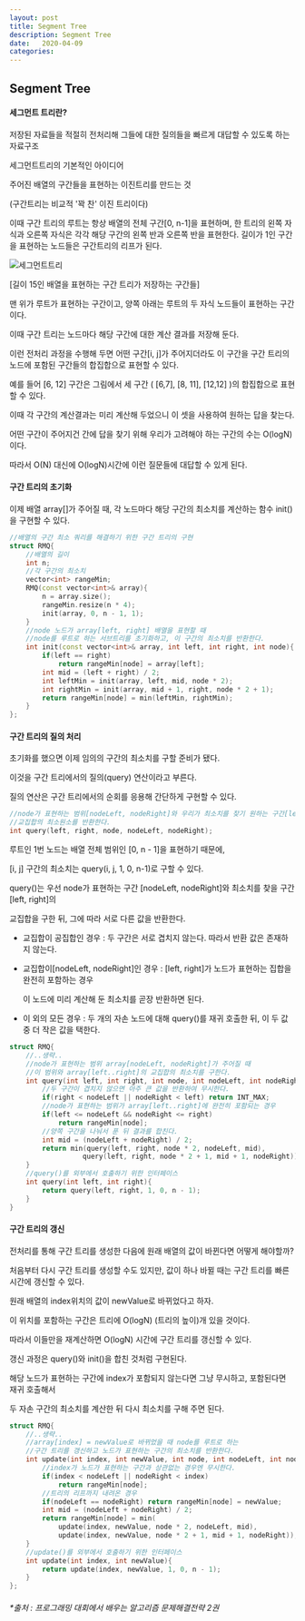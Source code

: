 ```yaml
---
layout: post
title: Segment Tree
description: Segment Tree
date:   2020-04-09
categories:
---
```

## Segment Tree

#### 세그먼트 트리란?

저장된 자료들을 적절히 전처리해 그들에 대한 질의들을 빠르게 대답할 수 있도록 하는 자료구조



세그먼트트리의 기본적인 아이디어

주어진 배열의 구간들을 표현하는 이진트리를 만드는 것

(구간트리는 비교적 '꽉 찬' 이진 트리이다)

이때 구간 트리의 루트는 항상 배열의 전체 구간[0, n-1]을 표현하며, 한 트리의 왼쪽 자식과 오른쪽 자식은 각각 해당 구간의 왼쪽 반과 오른쪽 반을 표현한다. 길이가 1인 구간을 표현하는 노드들은 구간트리의 리프가 된다.



![세그먼트트리](C:\Users\lmalm\Desktop\세그먼트트리.png)

[길이 15인 배열을 표현하는 구간 트리가 저장하는 구간들]



맨 위가 루트가 표현하는 구간이고, 양쪽 아래는 루트의 두 자식 노드들이 표현하는 구간이다.

이때 구간 트리는 노드마다 해당 구간에 대한 계산 결과를 저장해 둔다.

이런 전처리 과정을 수행해 두면 어떤 구간[i, j]가 주어지더라도 이 구간을 구간 트리의 노드에 포함된 구간들의 합집합으로 표현할 수 있다.

예를 들어 [6, 12] 구간은 그림에서 세 구간 ( [6,7], [8, 11], [12,12] )의 합집합으로 표현할 수 있다.

이때 각 구간의 계산결과는 미리 계산해 두었으니 이 셋을 사용하여 원하는 답을 찾는다.



어떤 구간이 주어지건 간에 답을 찾기 위해 우리가 고려해야 하는 구간의 수는 O(logN) 이다.

따라서 O(N) 대신에 O(logN)시간에 이런 질문들에 대답할 수 있게 된다.



#### 구간 트리의 초기화

이제 배열 array[]가 주어질 때, 각 노드마다 해당 구간의 최소치를 계산하는 함수 init()을 구현할 수 있다.

```c++
//배열의 구간 최소 쿼리를 해결하기 위한 구간 트리의 구현
struct RMQ{
    //배열의 길이
    int n;
    //각 구간의 최소치
    vector<int> rangeMin;
    RMQ(const vector<int>& array){
        n = array.size();
        rangeMin.resize(n * 4);
        init(array, 0, n - 1, 1);
    }
    //node 노드가 array[left, right] 배열을 표현할 때
    //node를 루트로 하는 서브트리를 초기화하고, 이 구간의 최소치를 반환한다.
    int init(const vector<int>& array, int left, int right, int node){
        if(left == right)
            return rangeMin[node] = array[left];
        int mid = (left + right) / 2;
        int leftMin = init(array, left, mid, node * 2);
        int rightMin = init(array, mid + 1, right, node * 2 + 1);
        return rangeMin[node] = min(leftMin, rightMin);
    }
};
```



#### 구간 트리의 질의 처리

초기화를 했으면 이제 임의의 구간의 최소치를 구할 준비가 됐다.

이것을 구간 트리에서의 질의(query) 연산이라고 부른다. 

질의 연산은 구간 트리에서의 순회를 응용해 간단하게 구현할 수 있다.

```c++
//node가 표현하는 범위[nodeLeft, nodeRight]와 우리가 최소치를 찾기 원하는 구간[left, right]의
//교집합의 최소원소를 반환한다.
int query(left, right, node, nodeLeft, nodeRight);
```

루트인 1번 노드는 배열 전체 범위인 [0, n - 1]을 표현하기 때문에, 

[i, j] 구간의 최소치는 query(i, j, 1, 0, n-1)로 구할 수 있다.

query()는 우선 node가 표현하는 구간 [nodeLeft, nodeRight]와 최소치를 찾을 구간 [left, right]의

교집합을 구한 뒤, 그에 따라 서로 다른 값을 반환한다.



- 교집합이 공집합인 경우 : 두 구간은 서로 겹치지 않는다. 따라서 반환 값은 존재하지 않는다.

- 교집합이[nodeLeft, nodeRight]인 경우 : [left, right]가 노드가 표현하는 집합을 완전히 포함하는 경우

  이 노드에 미리 계산해 둔 최소치를 곧장 반환하면 된다.

- 이 외의 모든 경우 : 두 개의 자손 노드에 대해 query()를 재귀 호출한 뒤, 이 두 값 중 더 작은 값을 택한다.





```c++
struct RMQ{
    //..생략..
    //node가 표현하는 범위 array[nodeLeft, nodeRight]가 주어질 때
    //이 범위와 array[left..right]의 교집합의 최소치를 구한다.
    int query(int left, int right, int node, int nodeLeft, int nodeRight){
        //두 구간이 겹치지 않으면 아주 큰 값을 반환하여 무시한다.
        if(right < nodeLeft || nodeRight < left) return INT_MAX;
        //node가 표현하는 범위가 array[left..right]에 완전히 포함되는 경우
        if(left <= nodeLeft && nodeRight <= right)
            return rangeMin[node];
        //양쪽 구간을 나눠서 푼 뒤 결과를 합친다.
        int mid = (nodeLeft + nodeRight) / 2;
        return min(query(left, right, node * 2, nodeLeft, mid),
                  query(left, right, node * 2 + 1, mid + 1, nodeRight));
    }
    //query()를 외부에서 호출하기 위한 인터페이스
    int query(int left, int right){
        return query(left, right, 1, 0, n - 1);
    }
}
```





#### 구간 트리의 갱신

전처리를 통해 구간 트리를 생성한 다음에 원래 배열의 값이 바뀐다면 어떻게 해야할까?

처음부터 다시 구간 트리를 생성할 수도 있지만, 값이 하나 바뀔 때는 구간 트리를 빠른 시간에 갱신할 수 있다.

원래 배열의 index위치의 값이 newValue로 바뀌었다고 하자. 

이 위치를 포함하는 구간은 트리에 O(logN) (트리의 높이)개 있을 것이다.

따라서 이들만을 재계산하면 O(logN) 시간에 구간 트리를 갱신할 수 있다.

갱신 과정은 query()와 init()을 합친 것처럼 구현된다.

해당 노드가 표현하는 구간에 index가 포함되지 않는다면 그냥 무시하고, 포함된다면 재귀 호출해서

두 자손 구간의 최소치를 계산한 뒤 다시 최소치를 구해 주면 된다.

```c++
struct RMQ{
	//..생략..
    //array[index] = newValue로 바뀌었을 때 node를 루트로 하는
    //구간 트리를 갱신하고 노드가 표현하는 구간의 최소치를 반환한다.
    int update(int index, int newValue, int node, int nodeLeft, int nodeRight){
        //index가 노드가 표현하는 구간과 상관없는 경우엔 무시한다.
        if(index < nodeLeft || nodeRight < index)
            return rangeMin[node];
        //트리의 리프까지 내려온 경우
        if(nodeLeft == nodeRight) return rangeMin[node] = newValue;
        int mid = (nodeLeft + nodeRight) / 2;
        return rangeMin[node] = min(
        	update(index, newValue, node * 2, nodeLeft, mid),
        	update(index, newValue, node * 2 + 1, mid + 1, nodeRight));
    }
    //update()를 외부에서 호출하기 위한 인터페이스
    int update(int index, int newValue){
        return update(index, newValue, 1, 0, n - 1);
    }
};
```





###### *출처 : 프로그래밍 대회에서 배우는 알고리즘 문제해결전략 2권

